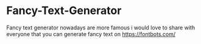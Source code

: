 # Fancy-Text-Generator
Fancy text generator nowadays are more famous i would love to share with everyone that you can generate fancy text on https://fontbots.com/
